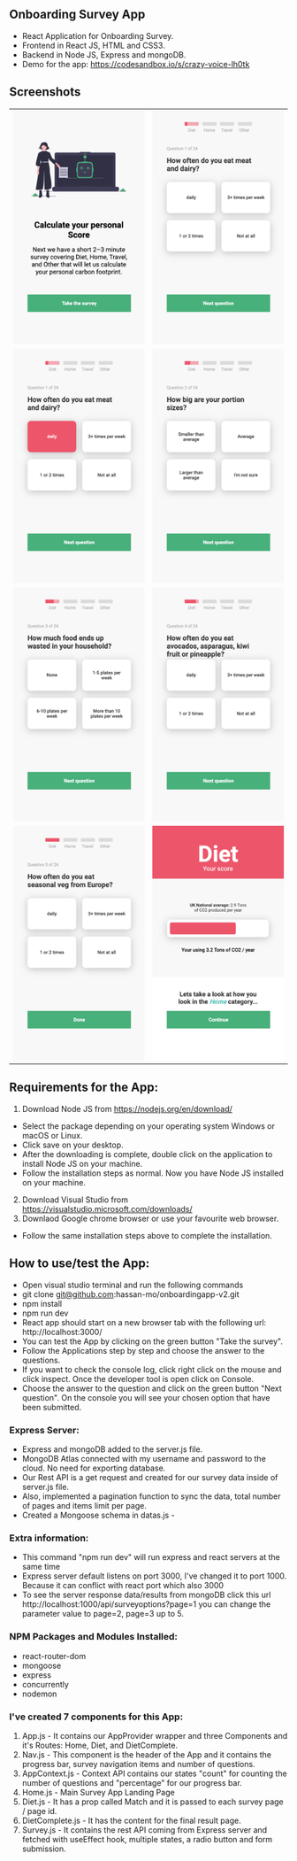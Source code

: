## Onboarding Survey App
* React Application for Onboarding Survey.
* Frontend in React JS, HTML and CSS3.
* Backend in Node JS, Express and mongoDB.
* Demo for the app: https://codesandbox.io/s/crazy-voice-lh0tk

## Screenshots
<table>
<tr>
<td>
<img src="https://github.com/hassan-mo/onboarding-v2/blob/master/client/src/screenshots/1.png" width="400px" height="auto">
</td>
<td>
<img src="https://github.com/hassan-mo/onboarding-v2/blob/master/client/src/screenshots/2.png" width="400px" height="auto">
</td>
</tr>
<tr>
<td>
<img src="https://github.com/hassan-mo/onboarding-v2/blob/master/client/src/screenshots/3.png" width="400px" height="auto">
</td>
<td>
<img src="https://github.com/hassan-mo/onboarding-v2/blob/master/client/src/screenshots/4.png" width="400px" height="auto">
</td>
</tr>
<tr>
<td>
<img src="https://github.com/hassan-mo/onboarding-v2/blob/master/client/src/screenshots/5.png" width="400px" height="auto">
</td>
<td>
<img src="https://github.com/hassan-mo/onboarding-v2/blob/master/client/src/screenshots/6.png" width="400px" height="auto">
</td>
</tr>
<tr>
<td>
<img src="https://github.com/hassan-mo/onboarding-v2/blob/master/client/src/screenshots/7.png" width="400px" height="auto">
</td>
<td>
<img src="https://github.com/hassan-mo/onboarding-v2/blob/master/client/src/screenshots/8.png" width="400px" height="auto">
</td>
</tr>
<table>
  
## Requirements for the App:
1. Download Node JS from https://nodejs.org/en/download/
* Select the package depending on your operating system Windows or macOS or Linux.
* Click save on your desktop. 
* After the downloading is complete, double click on the application to install Node JS on your machine.
* Follow the installation steps as normal. Now you have Node JS installed on your machine.
2. Download Visual Studio from https://visualstudio.microsoft.com/downloads/
3. Downlaod Google chrome browser or use your favourite web browser.
* Follow the same installation steps above to complete the installation.

## How to use/test the App:
* Open visual studio terminal and run the following commands
* git clone git@github.com:hassan-mo/onboardingapp-v2.git
* npm install
* npm run dev
* React app should start on a new browser tab with the following url: http://localhost:3000/
* You can test the App by clicking on the green button "Take the survey".
* Follow the Applications step by step and choose the answer to the questions.
* If you want to check the console log, click right click on the mouse and click inspect. Once the developer tool is open click on Console.
* Choose the answer to the question and click on the green button "Next question". On the console you will see your chosen option that have been submitted.

### Express Server:
* Express and mongoDB added to the server.js file.
* MongoDB Atlas connected with my username and password to the cloud. No need for exporting database.
* Our Rest API is a get request and created for our survey data inside of server.js file.
* Also, implemented a pagination function to sync the data, total number of pages and items limit per page.
* Created a Mongoose schema in datas.js - 

### Extra information: 
* This command "npm run dev" will run express and react servers at the same time
* Express server default listens on port 3000, I've changed it to port 1000. Because it can conflict with react port which also 3000
* To see the server response data/results from mongoDB click this url http://localhost:1000/api/surveyoptions?page=1 you can change the parameter value to page=2, page=3 up to 5.

### NPM Packages and Modules Installed:
* react-router-dom
* mongoose
* express
* concurrently
* nodemon 

### I've created 7 components for this App:
1. App.js - It contains our AppProvider wrapper and three Components and it's Routes: Home, Diet, and DietComplete.
2. Nav.js - This component is the header of the App and it contains the progress bar, survey navigation items and number of questions.
3. AppContext.js - Context API contains our states "count" for counting the number of questions and "percentage" for our progress bar.
4. Home.js - Main Survey App Landing Page
5. Diet.js - It has a prop called Match and it is passed to each survey page / page id.
6. DietComplete.js - It has the content for the final result page.
7. Survey.js - It contains the rest API coming from Express server and fetched with useEffect hook, multiple states, a radio button and form submission.
